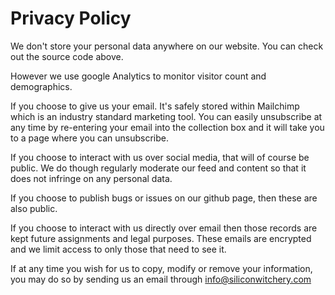# Privacy Policy

We don't store your personal data anywhere on our website. You can check out the source code above.

However we use google Analytics to monitor visitor count and demographics.

If you choose to give us your email. It's safely stored within Mailchimp which is an industry standard marketing tool. You can easily unsubscribe at any time by re-entering your email into the collection box and it will take you to a page where you can unsubscribe.

If you choose to interact with us over social media, that will of course be public. We do though regularly moderate our feed and content so that it does not infringe on any personal data.

If you choose to publish bugs or issues on our github page, then these are also public.

If you choose to interact with us directly over email then those records are kept future assignments and legal purposes. These emails are encrypted and we limit access to only those that need to see it.

If at any time you wish for us to copy, modify or remove your information, you may do so by sending us an email through info@siliconwitchery.com
